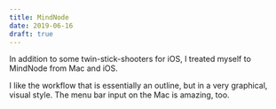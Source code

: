 ```yaml
---
title: MindNode
date: 2019-06-16
draft: true
---
```


In addition to some twin-stick-shooters for iOS, I treated myself to MindNode from Mac and iOS.

<!--more-->

I like the workflow that is essentially an outline, but in a very graphical, visual style. The menu bar input on the Mac is amazing, too.